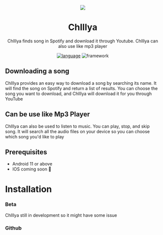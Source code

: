 <div height="150" align="center">
<img src="https://github.com/user-attachments/assets/24401439-72e3-4efd-96cc-780ca2d4aa2a" />
</div>
<div align="center">
  
# ChIllya
<p>ChIllya finds song in Spotify and download it through Youtube. ChIllya can also use like mp3 player</p>
</div>
<p align="center">
<a href="https://github.com/search?q=repo%3Atuankietdang52%2FChIllya++language%3AC%23&type=code"><img alt="language" src="https://img.shields.io/badge/language-c%23-purple"></a>
<a><img alt="framework" src="https://img.shields.io/badge/framework-9.0-%23512BD4?logo=.net"></a>
</p>

## Downloading a song
ChIllya provides an easy way to download a song by searching its name. It will find the song on Spotify and return a list of results. You can choose the song you want to download, and ChIllya will download it for you through YouTube

## Can be use like Mp3 Player
ChIllya can also be used to listen to music. You can play, stop, and skip song. It will search all the audio files on your device so you can choose which song you'd like to play

## Prerequisites
<ul>
  <li>Android 11 or above</li>
  <li>IOS coming soon 🫠</li>
</ul>


<h1>Installation</h1>

### Beta
<p>ChIllya still in development so it might have some issue</p>

### Github

